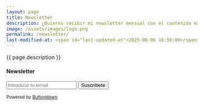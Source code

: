 ```yaml
---
layout: page
title: Newsletter
description: ¿Quieres recibir mi newsletter mensual con el contenido más relevante de mi blog? ¡Únete mi comunidad de lectores y seguidores!
image: /assets/images/logo.png
permalink: /newsletter/
last-modified-at: <span id="last-updated-at">2025-08-06 16:50:00</span>
---
```


<p class="text-center">{{ page.description }}</p>

<div class="card mt-4 mb-3">
<div class="card-header text-center">
<h4 class="card-title">
<i class="fa-solid fa-envelope"></i> Newsletter
</h4>
</div>
<div class="card-body">
<form
  action="https://buttondown.com/api/emails/embed-subscribe/luiscarlospando"
  method="post"
  target="popupwindow"
  onsubmit="window.open('https://buttondown.com/luiscarlospando', 'popupwindow')"
  class="embeddable-buttondown-form"
>
<input class="form-control mb-3" type="email" name="email" id="bd-email" placeholder="Introduce tu email" />
<input class="btn btn-primary btn-lg" type="submit" value="Suscríbete" />
</form>
</div>
</div>
<div class="text-center">
<small>Powered by <a href="https://buttondown.com/refer/luiscarlospando" target="_blank">Buttondown</a></small>
</div>
